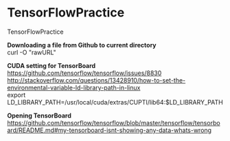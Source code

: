# TensorFlowPractice
TensorFlowPractice

**Downloading a file from Github to current directory**  
curl -O "rawURL"

**CUDA setting for TensorBoard**  
https://github.com/tensorflow/tensorflow/issues/8830  
http://stackoverflow.com/questions/13428910/how-to-set-the-environmental-variable-ld-library-path-in-linux  
export LD_LIBRARY_PATH=/usr/local/cuda/extras/CUPTI/lib64:$LD_LIBRARY_PATH

**Opening TensorBoard**  
https://github.com/tensorflow/tensorflow/blob/master/tensorflow/tensorboard/README.md#my-tensorboard-isnt-showing-any-data-whats-wrong  
